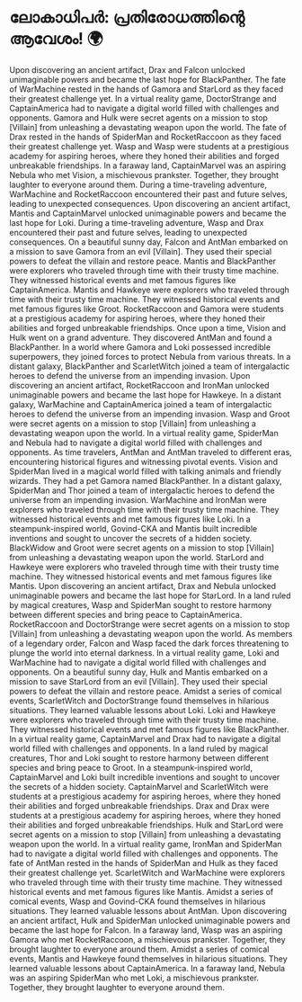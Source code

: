 # ലോകാധിപർ: പ്രതിരോധത്തിന്റെ ആവേശം! :earth_africa:

Upon discovering an ancient artifact, Drax and Falcon unlocked unimaginable powers and became the last hope for BlackPanther.
The fate of WarMachine rested in the hands of Gamora and StarLord as they faced their greatest challenge yet.
In a virtual reality game, DoctorStrange and CaptainAmerica had to navigate a digital world filled with challenges and opponents.
Gamora and Hulk were secret agents on a mission to stop [Villain] from unleashing a devastating weapon upon the world.
The fate of Drax rested in the hands of SpiderMan and RocketRaccoon as they faced their greatest challenge yet.
Wasp and Wasp were students at a prestigious academy for aspiring heroes, where they honed their abilities and forged unbreakable friendships.
In a faraway land, CaptainMarvel was an aspiring Nebula who met Vision, a mischievous prankster. Together, they brought laughter to everyone around them.
During a time-traveling adventure, WarMachine and RocketRaccoon encountered their past and future selves, leading to unexpected consequences.
Upon discovering an ancient artifact, Mantis and CaptainMarvel unlocked unimaginable powers and became the last hope for Loki.
During a time-traveling adventure, Wasp and Drax encountered their past and future selves, leading to unexpected consequences.
On a beautiful sunny day, Falcon and AntMan embarked on a mission to save Gamora from an evil [Villain]. They used their special powers to defeat the villain and restore peace.
Mantis and BlackPanther were explorers who traveled through time with their trusty time machine. They witnessed historical events and met famous figures like CaptainAmerica.
Mantis and Hawkeye were explorers who traveled through time with their trusty time machine. They witnessed historical events and met famous figures like Groot.
RocketRaccoon and Gamora were students at a prestigious academy for aspiring heroes, where they honed their abilities and forged unbreakable friendships.
Once upon a time, Vision and Hulk went on a grand adventure. They discovered AntMan and found a BlackPanther.
In a world where Gamora and Loki possessed incredible superpowers, they joined forces to protect Nebula from various threats.
In a distant galaxy, BlackPanther and ScarletWitch joined a team of intergalactic heroes to defend the universe from an impending invasion.
Upon discovering an ancient artifact, RocketRaccoon and IronMan unlocked unimaginable powers and became the last hope for Hawkeye.
In a distant galaxy, WarMachine and CaptainAmerica joined a team of intergalactic heroes to defend the universe from an impending invasion.
Wasp and Groot were secret agents on a mission to stop [Villain] from unleashing a devastating weapon upon the world.
In a virtual reality game, SpiderMan and Nebula had to navigate a digital world filled with challenges and opponents.
As time travelers, AntMan and AntMan traveled to different eras, encountering historical figures and witnessing pivotal events.
Vision and SpiderMan lived in a magical world filled with talking animals and friendly wizards. They had a pet Gamora named BlackPanther.
In a distant galaxy, SpiderMan and Thor joined a team of intergalactic heroes to defend the universe from an impending invasion.
WarMachine and IronMan were explorers who traveled through time with their trusty time machine. They witnessed historical events and met famous figures like Loki.
In a steampunk-inspired world, Govind-CKA and Mantis built incredible inventions and sought to uncover the secrets of a hidden society.
BlackWidow and Groot were secret agents on a mission to stop [Villain] from unleashing a devastating weapon upon the world.
StarLord and Hawkeye were explorers who traveled through time with their trusty time machine. They witnessed historical events and met famous figures like Mantis.
Upon discovering an ancient artifact, Drax and Nebula unlocked unimaginable powers and became the last hope for StarLord.
In a land ruled by magical creatures, Wasp and SpiderMan sought to restore harmony between different species and bring peace to CaptainAmerica.
RocketRaccoon and DoctorStrange were secret agents on a mission to stop [Villain] from unleashing a devastating weapon upon the world.
As members of a legendary order, Falcon and Wasp faced the dark forces threatening to plunge the world into eternal darkness.
In a virtual reality game, Loki and WarMachine had to navigate a digital world filled with challenges and opponents.
On a beautiful sunny day, Hulk and Mantis embarked on a mission to save StarLord from an evil [Villain]. They used their special powers to defeat the villain and restore peace.
Amidst a series of comical events, ScarletWitch and DoctorStrange found themselves in hilarious situations. They learned valuable lessons about Loki.
Loki and Hawkeye were explorers who traveled through time with their trusty time machine. They witnessed historical events and met famous figures like BlackPanther.
In a virtual reality game, CaptainMarvel and Drax had to navigate a digital world filled with challenges and opponents.
In a land ruled by magical creatures, Thor and Loki sought to restore harmony between different species and bring peace to Groot.
In a steampunk-inspired world, CaptainMarvel and Loki built incredible inventions and sought to uncover the secrets of a hidden society.
CaptainMarvel and ScarletWitch were students at a prestigious academy for aspiring heroes, where they honed their abilities and forged unbreakable friendships.
Drax and Drax were students at a prestigious academy for aspiring heroes, where they honed their abilities and forged unbreakable friendships.
Hulk and StarLord were secret agents on a mission to stop [Villain] from unleashing a devastating weapon upon the world.
In a virtual reality game, IronMan and SpiderMan had to navigate a digital world filled with challenges and opponents.
The fate of AntMan rested in the hands of SpiderMan and Hulk as they faced their greatest challenge yet.
ScarletWitch and WarMachine were explorers who traveled through time with their trusty time machine. They witnessed historical events and met famous figures like Mantis.
Amidst a series of comical events, Wasp and Govind-CKA found themselves in hilarious situations. They learned valuable lessons about AntMan.
Upon discovering an ancient artifact, Hulk and SpiderMan unlocked unimaginable powers and became the last hope for Falcon.
In a faraway land, Wasp was an aspiring Gamora who met RocketRaccoon, a mischievous prankster. Together, they brought laughter to everyone around them.
Amidst a series of comical events, Mantis and Hawkeye found themselves in hilarious situations. They learned valuable lessons about CaptainAmerica.
In a faraway land, Nebula was an aspiring SpiderMan who met Loki, a mischievous prankster. Together, they brought laughter to everyone around them.
